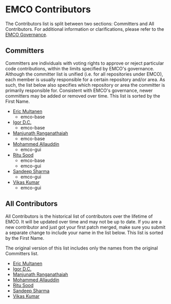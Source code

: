 EMCO Contributors
=================
The Contributors list is split between two sections: Committers and All Contributors.
For additional information or clarifications, please refer to the [EMCO Governance](https://wiki.lfnetworking.org/display/EMCO/Governance).

Committers
----------
Committers are individuals with voting rights to approve or reject particular code contributions, within the limits specified by EMCO's governance.
Although the committer list is unified (i.e. for all repositories under EMCO), each member is usually responsible for a certain repository and/or area.
As such, the list below also specifies which repository or area the committer is primarily responsible for.
Consistent with EMCO's governance, newer committers may be added or removed over time.
This list is sorted by the First Name.

* [Eric Multanen](https://gitlab.com/emultanen)
  - emco-base
* [Igor D.C.](https://gitlab.com/igordc)
  - emco-base
* [Manjunath Ranganathaiah](https://gitlab.com/mrangana)
  - emco-base
* [Mohammed Allauddin](https://gitlab.com/allauddin1)
  - emco-gui
* [Ritu Sood](https://gitlab.com/ritusood)
  - emco-base
  - emco-gui
* [Sandeep Sharma](https://gitlab.com/ssharma1)
  - emco-gui
* [Vikas Kumar](https://gitlab.com/vkumar3)
  - emco-gui


All Contributors
----------------
All Contributors is the historical list of contributors over the lifetime of EMCO.
It will be updated over time and may not be up to date.
If you are a new contributor and just got your first patch merged, make sure you submit a separate change to include your name in the list below.
This list is sorted by the First Name.

The original version of this list includes only the names from the original Committers list.
* [Eric Multanen](https://gitlab.com/emultanen)
* [Igor D.C.](https://gitlab.com/igordc)
* [Manjunath Ranganathaiah](https://gitlab.com/mrangana)
* [Mohammed Allauddin](https://gitlab.com/allauddin1)
* [Ritu Sood](https://gitlab.com/ritusood)
* [Sandeep Sharma](https://gitlab.com/ssharma1)
* [Vikas Kumar](https://gitlab.com/vkumar3)
